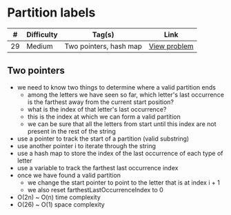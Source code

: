 # Partition labels

| #   | Difficulty | Tag(s)                 | Link                                                            |
| --- | ---------- | ---------------------- | --------------------------------------------------------------- |
| 29  | Medium     | Two pointers, hash map | [View problem](https://leetcode.com/problems/partition-labels/) |

## Two pointers

- we need to know two things to determine where a valid partition ends
  - among the letters we have seen so far, which letter's last occurrence is the farthest away from the current start position?
  - what is the index of that letter's last occurrence?
  - this is the index at which we can form a valid partition
  - we can be sure that all the letters from start until this index are not present in the rest of the string
- use a pointer to track the start of a partition (valid substring)
- use another pointer i to iterate through the string
- use a hash map to store the index of the last occurrence of each type of letter
- use a variable to track the farthest last occurrence index
- once we have found a valid partition
  - we change the start pointer to point to the letter that is at index i + 1
  - we also reset farthestLastOccurrenceIndex to 0
- O(2n) ~ O(n) time complexity
- O(26) ~ O(1) space complexity
